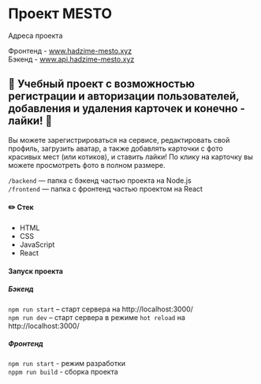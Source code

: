 # Проект MESTO

Адреса проекта

Фронтенд - www.hadzime-mesto.xyz  
Бэкенд - www.api.hadzime-mesto.xyz


## :city_sunrise: Учебный проект с возможностью регистрации и авторизации пользователей, добавления и удаления карточек и конечно - лайки! :yellow_heart:

Вы можете зарегистрироваться на сервисе, редактировать свой профиль, загрузить аватар, а также добавлять карточки с фото красивых мест (или котиков), и ставить лайки!
По клику на карточку вы можете просмотреть фото в полном размере.

`/backend` — папка с бэкенд частью проекта на Node.js  
`/frontend` — папка с фронтенд частью проектом на React


#### :pencil2: Стек

- HTML
- CSS
- JavaScript
- React


#### Запуск проекта 
##### Бэкенд  
``npm run start`` – старт сервера на http://localhost:3000/  
``npm run dev`` – старт сервера в режиме ``hot reload`` на http://localhost:3000/

##### Фронтенд

``npm run start`` - режим разработки  
``nppm run build`` - сборка проекта
